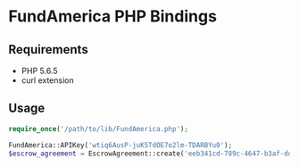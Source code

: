 # FundAmerica PHP Bindings

## Requirements

* PHP 5.6.5
* curl extension

## Usage

```php
require_once('/path/to/lib/FundAmerica.php');

FundAmerica::APIKey('wtiq6AusP-juK5TdOE7o2lm-TDARBYu0');
$escrow_agreement = EscrowAgreement::create('eeb341cd-789c-4647-b3af-dddc116224e2');
```
